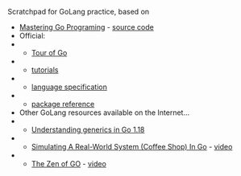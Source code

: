 Scratchpad for GoLang practice, based on 

- [Mastering Go Programing](https://learning.oreilly.com/videos/mastering-go-programming/9781786468239/) - [source code](https://github.com/minaandrawos/Mastering-Go-Programming)
- Official:
- - [Tour of Go](https://go.dev/tour/list)
- - [tutorials](https://go.dev/doc/tutorial/)
- - [language specification](https://go.dev/ref/spec#Type_parameter_declarations)
- - [package reference](https://pkg.go.dev/)
- Other GoLang resources available on the Internet... 
- - [Understanding generics in Go 1.18](https://blog.logrocket.com/understanding-generics-go-1-18/)
- - [Simulating A Real-World System (Coffee Shop) In Go](https://github.com/Sajmani/dotgo/tree/master/coffee) - [video](https://www.youtube.com/watch?v=jJS6G7irZSc)
- - [The Zen of GO](https://dave.cheney.net/2020/02/23/the-zen-of-go) - [video](https://www.youtube.com/watch?v=yd_rtwYaXps)
